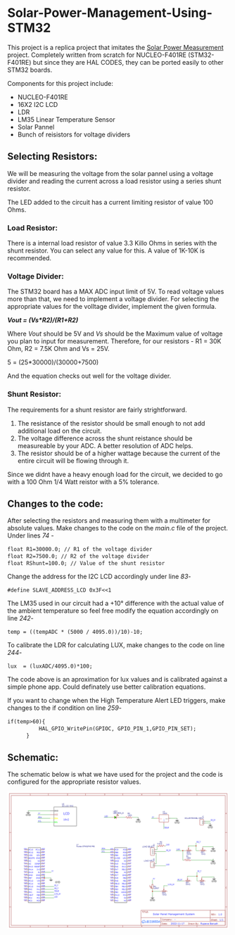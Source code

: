 # **Solar-Power-Management-Using-STM32**

This project is a replica project that imitates the [Solar Power Measurement](https://nevonprojects.com/solar-power-measurement-system-using-arm-cortex/) project.
Completely written from scratch for NUCLEO-F401RE (STM32-F401RE) but since they are HAL CODES, they can be ported easily to other STM32 boards.

Components for this project include:
* NUCLEO-F401RE
* 16X2 I2C LCD
* LDR
* LM35 Linear Temperature Sensor
* Solar Pannel
* Bunch of reisistors for voltage dividers

## **Selecting Resistors:**
We will be measuring the voltage from the solar pannel using a voltage divider and reading the current across a load resistor using a series shunt resistor.

The LED added to the circuit has a current limiting resistor of value 100 Ohms.

### **Load Resistor:**
There is a internal load resistor of value 3.3 Killo Ohms in series with the shunt resistor. You can select any value for this. A value of 1K-10K is recommended.

### **Voltage Divider:**
The STM32 board has a MAX ADC input limit of 5V. To read voltage values more than that, we need to implement a voltage divider. For selecting the appropriate values for the volltage divider, implement the given formula.

**_Vout = (Vs*R2)/(R1+R2)_**

Where _Vout_ should be 5V and _Vs_ should be the Maximum value of voltage you plan to input for measurement.
Therefore, for our resistors -
R1 = 30K Ohm, R2 = 7.5K Ohm and Vs = 25V.

5 = (25*30000)/(30000+7500)

And the equation checks out well for the voltage divider.

### **Shunt Resistor:**

The requirements for a shunt resistor are fairly strightforward.
1. The resistance of the resistor should be small enough to not add additional load  on the circuit.
1. The voltage difference across the shunt reistance should be measureable by your ADC. A better resolution of ADC helps.
1. The resistor should be of a higher wattage because the current of the entire circuit will be flowing through it.

Since we didnt have a heavy enough load for the circuit, we decided to go with a 100 Ohm 1/4 Watt reistor with a 5% tolerance.

## **Changes to the code:**

After selecting the resistors and measuring them with a multimeter for absolute values. Make changes to the code on the _main.c_ file of the project. Under lines _74_ -

```
float R1=30000.0; // R1 of the voltage divider
float R2=7500.0; // R2 of the voltage divider
float RShunt=100.0; // Value of the shunt resistor
```
Change the address for the I2C LCD accordingly under line _83_-
```
#define SLAVE_ADDRESS_LCD 0x3F<<1
```

The LM35 used in our circuit had a +10° difference with the actual value of the ambient temperature so feel free modify the equation accordingly on line _242_-
```
temp = ((tempADC * (5000 / 4095.0))/10)-10;
```
To calibrate the LDR for calculating LUX, make changes to the code on line _244_-
```
lux  = (luxADC/4095.0)*100;
```
The code above is an aproximation for lux values and is calibrated against a simple phone app. Could definately use better calibration equations.

If you want to change when the High Temperature Alert LED triggers, make changes to the if condition on line _259_-
```
if(temp>60){
		  HAL_GPIO_WritePin(GPIOC, GPIO_PIN_1,GPIO_PIN_SET);
	  }
```

## Schematic:
The schematic below is what we have used for the project and the code is configured for the appropriate resistor values.

![schematic](https://github.com/rupava/Solar-Power-Management-Using-STM32/blob/main/Schematic_SPMS_2_2022-11-20.png)
